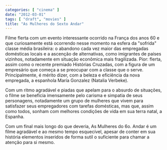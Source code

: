 ```yaml
---
categories: [ "cinema" ]
date: "2012-03-01"
tags: [ "draft", "movies" ]
title: "As Mulheres do Sexto Andar"
---
```

Filme flerta com um evento interessante ocorrido na França dos anos
60 e que curiosamente está ocorrendo nesse momento na esfera da
"sofrida" classe média brasileira: o abandono cada vez maior das
empregadas domésticas locais e a ascenção de alternativas, como
imigrantes de países vizinhos, notadamente em situação econômica
mais fragilizada. Pior: flerta, assim como o recente premiado Histórias
Cruzadas, com a figura de um empresário que começa a se preocupar com
a classe que o serve. Principalmente, é mérito dizer, com a beleza
e eficiência da nova empregada, a espanhola María Gonzalez (Natalia
Verbeke).

Com um ritmo agradável e piadas que apelam para o absurdo de situações,
o filme se beneficia imensamente pelo carisma e simpatia de seus
personagens, notadamente um grupo de mulheres que vivem para satisfazer
seus empregadores com tarefas domésticas, mas que, assim como todos,
sonham com melhores condições de vida em sua terra natal, a Espanha.

Com um final mais longo do que deveria, As Mulheres do 6o. Andar é um
filme agradável e ao mesmo tempo esquecível, apesar de conter em sua
história elementos inseridos de forma sutil o suficiente para chamar
a atenção para si mesmo.

